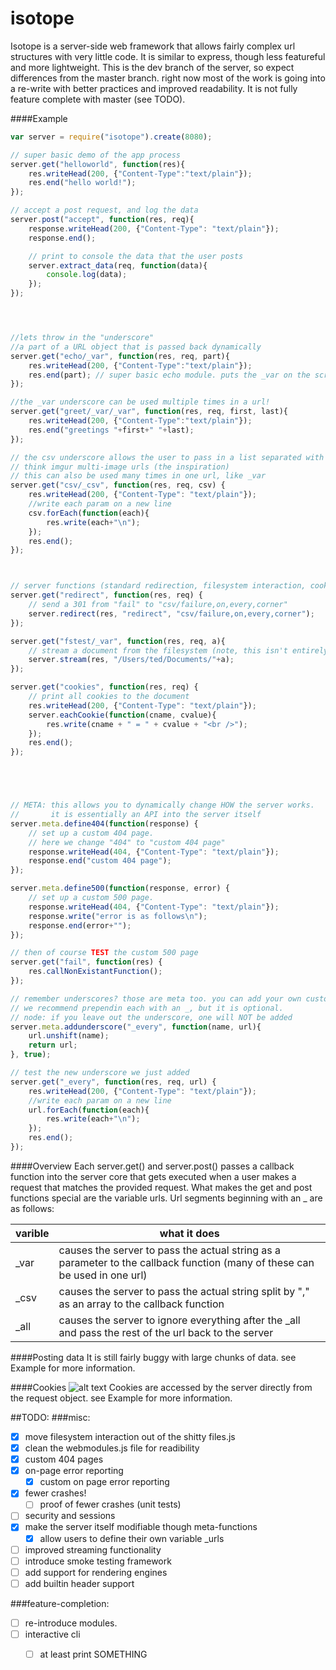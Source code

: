 isotope
=======

Isotope is a server-side web framework that allows fairly complex url structures with very little code.
It is similar to express, though less featureful and more lightweight. This is the dev branch of the server, 
so expect differences from the master branch. right now most of the work is going into a re-write with better
practices and improved readability. It is not fully feature complete with master (see TODO).



####Example
```JavaScript
var server = require("isotope").create(8080);

// super basic demo of the app process
server.get("helloworld", function(res){
    res.writeHead(200, {"Content-Type":"text/plain"});
    res.end("hello world!");
});

// accept a post request, and log the data
server.post("accept", function(res, req){
    response.writeHead(200, {"Content-Type": "text/plain"});
    response.end();

    // print to console the data that the user posts
    server.extract_data(req, function(data){
        console.log(data);
    });
});




//lets throw in the "underscore"
//a part of a URL object that is passed back dynamically
server.get("echo/_var", function(res, req, part){
    res.writeHead(200, {"Content-Type":"text/plain"});
    res.end(part); // super basic echo module. puts the _var on the screen
});

//the _var underscore can be used multiple times in a url!
server.get("greet/_var/_var", function(res, req, first, last){
    res.writeHead(200, {"Content-Type":"text/plain"});
    res.end("greetings "+first+" "+last);
});

// the csv underscore allows the user to pass in a list separated with commas. 
// think imgur multi-image urls (the inspiration)
// this can also be used many times in one url, like _var
server.get("csv/_csv", function(res, req, csv) {
    res.writeHead(200, {"Content-Type": "text/plain"});
    //write each param on a new line
    csv.forEach(function(each){
        res.write(each+"\n");
    });
    res.end();
});



// server functions (standard redirection, filesystem interaction, cookies, and more)
server.get("redirect", function(res, req) {
    // send a 301 from "fail" to "csv/failure,on,every,corner"
    server.redirect(res, "redirect", "csv/failure,on,every,corner");
});

server.get("fstest/_var", function(res, req, a){
    // stream a document from the filesystem (note, this isn't entirely safe yet)
    server.stream(res, "/Users/ted/Documents/"+a);
});

server.get("cookies", function(res, req) {
    // print all cookies to the document
    res.writeHead(200, {"Content-Type": "text/plain"});
    server.eachCookie(function(cname, cvalue){
        res.write(cname + " = " + cvalue + "<br />");
    });
    res.end();
});





// META: this allows you to dynamically change HOW the server works.
//       it is essentially an API into the server itself
server.meta.define404(function(response) {
    // set up a custom 404 page. 
    // here we change "404" to "custom 404 page"
    response.writeHead(404, {"Content-Type": "text/plain"});
    response.end("custom 404 page");
});

server.meta.define500(function(response, error) {
    // set up a custom 500 page.
    response.writeHead(404, {"Content-Type": "text/plain"});
    response.write("error is as follows\n");
    response.end(error+"");
});

// then of course TEST the custom 500 page
server.get("fail", function(res) {
    res.callNonExistantFunction();
});

// remember underscores? those are meta too. you can add your own custom ones
// we recommend prependin each with an _, but it is optional. 
// node: if you leave out the underscore, one will NOT be added
server.meta.addunderscore("_every", function(name, url){
    url.unshift(name);
    return url;
}, true);

// test the new underscore we just added
server.get("_every", function(res, req, url) {
    res.writeHead(200, {"Content-Type": "text/plain"});
    //write each param on a new line
    url.forEach(function(each){
        res.write(each+"\n");
    });
    res.end();
});
```

####Overview
Each server.get() and server.post() passes a callback function into the server core that gets executed when a user makes a request that matches the provided request. What makes the get and post functions special are the variable urls. Url segments beginning with an _ are as follows:

varible | what it does
--------| -------------
_var    | causes the server to pass the actual string as a parameter to the callback function (many of these can be used in one url)
_csv    | causes the server to pass the actual string split by "," as an array to the callback function
_all    | causes the server to ignore everything after the _all and pass the rest of the url back to the server 


####Posting data
It is still fairly buggy with large chunks of data. see Example for more information.


####Cookies ![alt text](http://osx.wdfiles.com/local--files/icon:safari-cookies/Safari-Cookies.png "yummmmmmm")
Cookies are accessed by the server directly from the request object. see Example for more information.


##TODO:
###misc:
- [X] move filesystem interaction out of the shitty files.js
- [X] clean the webmodules.js file for readibility
- [X] custom 404 pages
- [X] on-page error reporting
    - [X] custom on page error reporting
- [X] fewer crashes!
    - [ ] proof of fewer crashes (unit tests)
- [ ] security and sessions
- [X] make the server itself modifiable though meta-functions
    - [X] allow users to define their own variable _urls
- [ ] improved streaming functionality
- [ ] introduce smoke testing framework
- [ ] add support for rendering engines
- [ ] add builtin header support

###feature-completion:
- [ ] re-introduce modules.
- [ ] interactive cli
    - [ ] at least print SOMETHING

